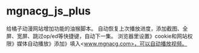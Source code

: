 # mgnacg_js_plus
给橘子动漫网站增加功能的油猴脚本。
自动恢复上次播放进度，添加截图、全屏、宽屏、跳过op/ed等快捷键，自动下一集。 
浏览器里设置》cookie和网站权限》媒体自动播放》添加》填入<www.mgnacg.com>，可以自动播放视频。
